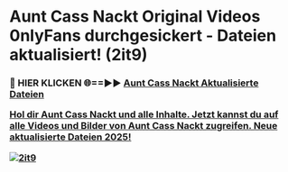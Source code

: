 # Aunt Cass Nackt Original Videos 0nlyFans durchgesickert - Dateien aktualisiert! (2it9)

<h3>🔴 HIER KLICKEN 🌐==►► <a href="https://tinyurl.com/h6vf6nb8" rel="nofollow">Aunt Cass Nackt Aktualisierte Dateien

Hol dir Aunt Cass Nackt und alle Inhalte. Jetzt kannst du auf alle Videos und Bilder von Aunt Cass Nackt zugreifen. Neue aktualisierte Dateien 2025!

[![2it9](https://i.imgur.com/sD4kR3V.gif)](https://tinyurl.com/h6vf6nb8)
